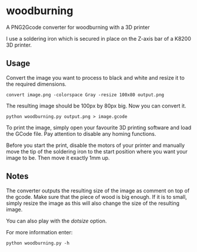 # woodburning
A PNG2Gcode converter for woodburning with a 3D printer

I use a soldering iron which is secured in place on the Z-axis bar of a K8200 3D printer.

## Usage
Convert the image you want to process to black and white and resize it to the required dimensions.

```
convert image.png -colorspace Gray -resize 100x80 output.png
```

The resulting image should be 100px by 80px big. Now you can convert it.

```
python woodburning.py output.png > image.gcode
```

To print the image, simply open your favourite 3D printing software and load the GCode file.
Pay attention to disable any homing functions.

Before you start the print, disable the motors of your printer and manually move the tip of the soldering iron to the start position where you want your image to be. Then move it exactly 1mm up.

## Notes
The converter outputs the resulting size of the image as comment on top of the gcode. Make sure that the piece of wood is big enough. If it is to small, simply resize the image as this will also change the size of the resulting image.

You can also play with the *dotsize* option.

For more information enter:
```
python woodburning.py -h
```
